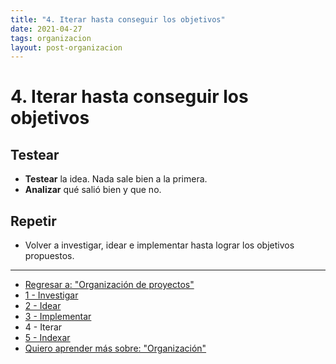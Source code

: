 ```yaml
---
title: "4. Iterar hasta conseguir los objetivos"
date: 2021-04-27
tags: organizacion
layout: post-organizacion
---
```


# 4. Iterar hasta conseguir los objetivos

## Testear

- **Testear** la idea. Nada sale bien a la primera.
- **Analizar** qué salió bien y que no.

## Repetir

- Volver a investigar, idear e implementar hasta lograr los objetivos propuestos.

---

- [Regresar a: "Organización de proyectos"](organizar-proyectos-0)
- [1 - Investigar](organizar-proyectos-1)
- [2 - Idear](organizar-proyectos-2)
- [3 - Implementar](organizar-proyectos-3)
- 4 - Iterar
- [5 - Indexar](organizar-proyectos-5)
- [Quiero aprender más sobre: "Organización"](../0/organizacion)